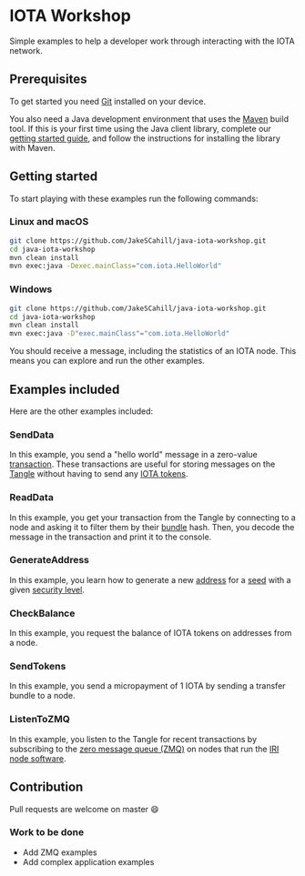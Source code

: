 # IOTA Workshop

Simple examples to help a developer work through interacting with the IOTA network.

## Prerequisites

To get started you need [Git](https://git-scm.com/book/en/v2/Getting-Started-Installing-Git) installed on your device.

You also need a Java development environment that uses the [Maven](https://maven.apache.org/download.cgi) build tool. If this is your first time using the Java client library, complete our [getting started guide](https://docs.iota.org/docs/client-libraries/0.1/getting-started/java-quickstart), and follow the instructions for installing the library with Maven.

## Getting started

To start playing with these examples run the following commands:

### Linux and macOS

```bash
git clone https://github.com/JakeSCahill/java-iota-workshop.git
cd java-iota-workshop
mvn clean install
mvn exec:java -Dexec.mainClass="com.iota.HelloWorld"
```

### Windows

```bash
git clone https://github.com/JakeSCahill/java-iota-workshop.git
cd java-iota-workshop
mvn clean install
mvn exec:java -D"exec.mainClass"="com.iota.HelloWorld"
```

You should receive a message, including the statistics of an IOTA node. This means you can explore and run the other examples.

## Examples included

Here are the other examples included:

### SendData

In this example, you send a "hello world" message in a zero-value [transaction](https://docs.iota.org/docs/getting-started/0.1/transactions/transactions). These transactions are useful for storing messages on the [Tangle](https://docs.iota.org/docs/getting-started/0.1/network/the-tangle) without having to send any [IOTA tokens](https://docs.iota.org/docs/getting-started/0.1/clients/token).

### ReadData

In this example, you get your transaction from the Tangle by connecting to a node and asking it to filter them by their [bundle](https://docs.iota.org/docs/getting-started/0.1/transactions/bundles) hash. Then, you decode the message in the transaction and print it to the console.

### GenerateAddress

In this example, you learn how to generate a new [address](https://docs.iota.org/docs/getting-started/0.1/clients/addresses) for a [seed](https://docs.iota.org/docs/getting-started/0.1/clients/seeds) with a given [security level](https://docs.iota.org/docs/getting-started/0.1/clients/security-levels).

### CheckBalance

In this example, you request the balance of IOTA tokens on addresses from a node.

### SendTokens

In this example, you send a micropayment of 1 IOTA by sending a transfer bundle to a node.

### ListenToZMQ

In this example, you listen to the Tangle for recent transactions by subscribing to the [zero message queue (ZMQ)](https://zeromq.org/) on nodes that run the [IRI node software](root://node-software/0.1/iri/introduction/overview.md).

## Contribution

Pull requests are welcome on master :smile:

### Work to be done

- Add ZMQ examples
- Add complex application examples

